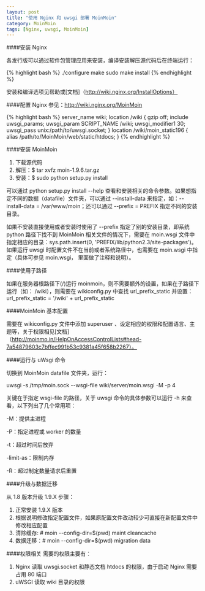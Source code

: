 ```yaml
---
layout: post
title: "使用 Nginx 和 uwsgi 部署 MoinMoin"
category: MoinMoin
tags: [Nginx, uwsgi, MoinMoin]
---
```


####安装 Nginx

各发行版可以通过软件包管理应用来安装，编译安装解压源代码后在终端运行：

{% highlight bash %}
./configure
make
sudo make install
{% endhighlight %}

安装和编译选项见帮助或[文档]（http://wiki.nginx.org/InstallOptions）
 

####配置 Nginx
参见：http://wiki.nginx.org/MoinMoin

{% highlight bash %}
server_name wiki;
location /wiki {
   gzip off;
   include uwsgi_params;
   uwsgi_param SCRIPT_NAME /wiki;
   uwsgi_modifier1 30;
   uwsgi_pass unix:/path/to/uwsgi.socket;
 }
 location /wiki/moin_static196 {
   alias /path/to/MoinMoin/web/static/htdocs;
 }
{% endhighlight %}

 
####安装 MoinMoin

1. 下载源代码
2. 解压：$ tar xvfz moin-1.9.6.tar.gz
3. 安装：$ sudo python setup.py install

可以通过 python setup.py install --help 查看和安装相关的命令参数。如果想指定不同的数据（datafile）文件夹，可以通过 --install-data 来指定，如：--install-data = /var/www/moin；还可以通过 --prefix = PREFIX 指定不同的安装目录。

如果不安装直接使用或者安装时使用了 --prefix 指定了别的安装目录，即系统 python 路径下找不到 MoinMoin 相关文件的情况下，需要在 moin.wsgi 文件中指定相应的目录：sys.path.insert(0, 'PREFIX/lib/python2.3/site-packages')。如果运行 uwsgi 时配置文件不在当前或者系统路径中，也需要在 moin.wsgi 中指定（具体可参见 moin.wsgi， 里面做了注释和说明）。
 

####使用子路径

如果在服务器根路径下(/)运行 moinmoin，则不需要额外的设置，如果在子路径下运行（如： /wiki），则需要在 wikiconfig.py 中查找 url_prefix_static 并设置： url_prefix_static = '/wiki' + url_prefix_static

 

####MoinMoin 基本配置

 需要在 wikiconfig.py 文件中添加 superuser 、设定相应的权限和配置语言、主题等，关于权限相见[文档]（http://moinmo.in/HelpOnAccessControlLists#head-7a54879603c7bffec991b53c9381a45f658b2267）。

 

####运行与 uWsgi 命令

切换到 MoinMoin datafile 文件夹，运行：

uwsgi -s /tmp/moin.sock --wsgi-file wiki/server/moin.wsgi -M -p 4

关键在于指定 wsgi-file 的路径，关于 uwsgi 命令的具体参数可以运行 -h 来查看，以下列出了几个常用项：

-M：提供主进程

-P：指定进程或 worker 的数量

-t：超过时间后放弃

-limit-as：限制内存

-R：超过制定数量请求后重置

 

####升级与数据迁移

从 1.8 版本升级 1.9.X 步骤：

1. 正常安装 1.9.X 版本
2. 根据说明修改指定配置文件，如果原配置文件改动较少可直接在新配置文件中修改相应配置
3. 清除缓存:    # moin --config-dir=$(pwd) maint cleancache
4. 数据迁移：# moin  --config-dir=$(pwd) migration data

####权限相关
需要的权限主要有：
1. Nginx 读取 uwsgi.socket 和静态文档 htdocs 的权限，由于启动 Nginx 需要占用 80 端口
2. uWSGI 读取 wiki 目录的权限
